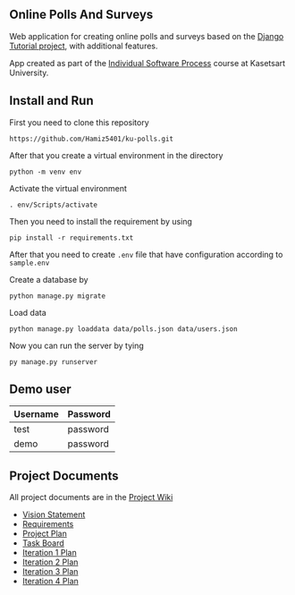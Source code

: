 ## Online Polls And Surveys

Web application for creating online polls and surveys based
on the [Django Tutorial project](https://docs.djangoproject.com/en/4.1/intro/tutorial01/), with
additional features.

App created as part of the [Individual Software Process](
https://cpske.github.io/ISP) course at Kasetsart University.

## Install and Run

First you need to clone this repository

```
https://github.com/Hamiz5401/ku-polls.git
```

After that you create a virtual environment in the directory

```
python -m venv env
```

Activate the virtual environment

```
. env/Scripts/activate
```

Then you need to install the requirement by using

```
pip install -r requirements.txt
```

After that you need to create ```.env``` file that have configuration according to ```sample.env```

Create a database by 

```
python manage.py migrate
```

Load data

```
python manage.py loaddata data/polls.json data/users.json
```

Now you can run the server by tying

```
py manage.py runserver
```

## Demo user

| Username  | Password  |
|-----------|-----------|
|   test   | password |
|   demo   | password |

## Project Documents

All project documents are in the [Project Wiki](../../wiki/Home)

- [Vision Statement](../../wiki/Vision%20Statement)
- [Requirements](../../wiki/Requirements)
- [Project Plan](../../wiki/Development%20Plan)
- [Task Board](https://github.com/users/Hamiz5401/projects/4/views/1)
- [Iteration 1 Plan](../../wiki/Iteration%201%20Plan)
- [Iteration 2 Plan](../../wiki/Iteration%202%20%Plan)
- [Iteration 3 Plan](../../wiki/Iteration%20320%Plan)
- [Iteration 4 Plan](../../wiki/Iteration%20420%Plan)
